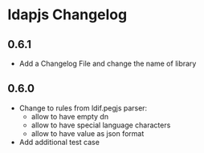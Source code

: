 # ldapjs Changelog

## 0.6.1

- Add a Changelog File and change the name of library

## 0.6.0

- Change to rules from ldif.pegjs parser:
  * allow to have empty dn 
  * allow to have special language characters
  * allow to have value as json format
- Add additional test case
